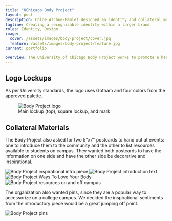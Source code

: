 ```yaml
---
title: "UChicago Body Project"
layout: post
description: Chloe Atchue-Mamlet designed an identity and collateral materials for the UChicago Body Project, a University organization centered around body positivity.
tagline: Creating a recognizable identity within a larger brand
roles: Identity, Design
image:
  cover: /assets/images/body-project/cover.jpg
  feature: /assets/images/body-project/feature.jpg
current: portfolio

overview: The University of Chicago Body Project works to promote a healthy body image to the UChicago community. As an official University organization, the logo had to comply with the University's graphic standards by using Gotham for the typeface and not straying outside the given color palette. The challenge was to create a recognizable and unique identity for an organization centered around body positivity while staying true to the University's brand.
---
```


## Logo Lockups

As per University standards, the logo uses Gotham and four colors from the approved palette.

<figure>
  <img src="/assets/images/body-project/logo.gif" alt="Body Project logo">
  <figcaption>Main lockup (top), square lockup, and mark</figcaption>
</figure>

## Collateral Materials

The Body Project also asked for two 5"x7" postcards to hand out at events: one to introduce them to the community and the other to list resources available to students on campus. They wanted both postcards to have the information on one side and have the other side be decorative and inspirational.

<div>
  <img class="half" src="/assets/images/body-project/intro.jpg" alt="Body Project inspirational intro piece">
  <img class="half" src="/assets/images/body-project/intro2.jpg" alt="Body Project introduction text">
  <img class="half" src="/assets/images/body-project/resources.jpg" alt="Body Project Ways To Love Your Body">
  <img class="half" src="/assets/images/body-project/resources2.jpg" alt="Body Project resources on and off campus">
</div>

The organization also wanted pins, since they are a popular way to accessorize on a college campus. We decided the inspirational sentiments from the introductory piece would be a great jumping off point. 

<img src="/assets/images/body-project/pins.jpg" alt="Body Project pins">
